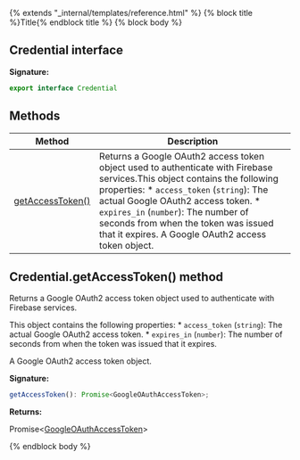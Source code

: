 {% extends "_internal/templates/reference.html" %}
{% block title %}Title{% endblock title %}
{% block body %}

## Credential interface

<b>Signature:</b>

```typescript
export interface Credential 
```

## Methods

|  Method | Description |
|  --- | --- |
|  [getAccessToken()](./firebase-admin_messaging.credential.md#credentialgetaccesstoken_method) | Returns a Google OAuth2 access token object used to authenticate with Firebase services.<!-- -->This object contains the following properties: \* <code>access_token</code> (<code>string</code>): The actual Google OAuth2 access token. \* <code>expires_in</code> (<code>number</code>): The number of seconds from when the token was issued that it expires. A Google OAuth2 access token object. |

## Credential.getAccessToken() method

Returns a Google OAuth2 access token object used to authenticate with Firebase services.

This object contains the following properties: \* `access_token` (`string`<!-- -->): The actual Google OAuth2 access token. \* `expires_in` (`number`<!-- -->): The number of seconds from when the token was issued that it expires.

 A Google OAuth2 access token object.

<b>Signature:</b>

```typescript
getAccessToken(): Promise<GoogleOAuthAccessToken>;
```
<b>Returns:</b>

Promise&lt;[GoogleOAuthAccessToken](./firebase-admin_.googleoauthaccesstoken.md#googleoauthaccesstoken_interface)<!-- -->&gt;

{% endblock body %}
